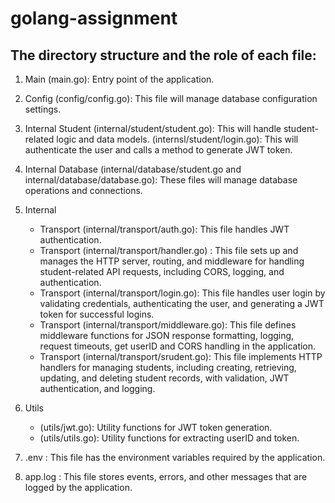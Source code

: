 # golang-assignment

## The directory structure and the role of each file:

1. Main (main.go): Entry point of the application.

2. Config (config/config.go): This file will manage database configuration settings.

3. Internal 
    Student
    (internal/student/student.go): This will handle student-related logic and data models.
    (internsl/student/login.go): This will authenticate the user and calls a method to generate JWT token.

4. Internal
    Database (internal/database/student.go and internal/database/database.go): These files will manage database operations and connections.

5. Internal
    * Transport (internal/transport/auth.go): This file handles JWT authentication.
    * Transport (internal/transport/handler.go) : This file sets up and manages the HTTP server, routing, and middleware for handling student-related API requests, including CORS, logging, and authentication.
    * Transport (internal/transport/login.go): This file handles user login by validating credentials, authenticating the user, and generating a JWT token for successful logins.
    * Transport (internal/transport/middleware.go): This file defines middleware functions for JSON response formatting, logging, request timeouts, get userID and CORS handling in the application.
    * Transport (internal/transport/srudent.go): This file implements HTTP handlers for managing students, including creating, retrieving, updating, and deleting student records, with validation, JWT authentication, and logging.

6. Utils 
    * (utils/jwt.go): Utility functions for JWT token generation.
    * (utils/utils.go): Utility functions for extracting userID and token.

7. .env : This file has the environment variables required by the application.

8. app.log : This file stores events, errors, and other messages that are logged by the application.

